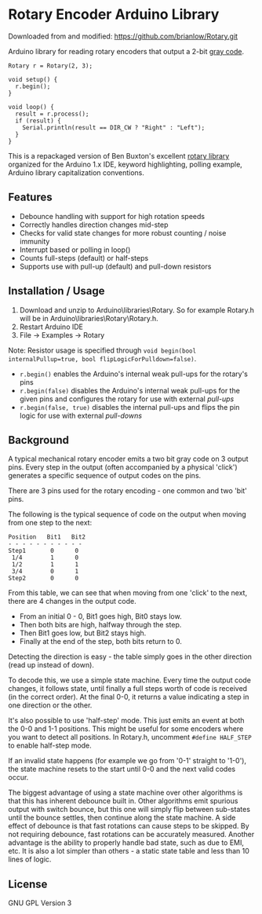 Rotary Encoder Arduino Library
==============================
Downloaded from and modified: https://github.com/brianlow/Rotary.git

Arduino library for reading rotary encoders that output a 2-bit [gray code](http://en.wikipedia.org/wiki/Gray_code). 

    Rotary r = Rotary(2, 3);

    void setup() {
      r.begin();
    }

    void loop() {
      result = r.process();
      if (result) {
        Serial.println(result == DIR_CW ? "Right" : "Left");
      }
    }

This is a repackaged version of Ben Buxton's excellent [rotary library](http://www.buxtronix.net/2011/10/rotary-encoders-done-properly.html) organized for the Arduino 1.x IDE, keyword highlighting, polling example, Arduino library capitalization conventions.

Features
--------
* Debounce handling with support for high rotation speeds
* Correctly handles direction changes mid-step
* Checks for valid state changes for more robust counting / noise immunity
* Interrupt based or polling in loop()
* Counts full-steps (default) or half-steps
* Supports use with pull-up (default) and pull-down resistors

Installation / Usage
--------------------
1. Download and unzip to Arduino\\libraries\\Rotary. So for example Rotary.h will be in Arduino\\libraries\\Rotary\\Rotary.h. 
2. Restart Arduino IDE
3. File -> Examples -> Rotary

Note: Resistor usage is specified through `void begin(bool internalPullup=true, bool flipLogicForPulldown=false)`.
* `r.begin()` enables the Arduino's internal weak pull-ups for the rotary's pins
* `r.begin(false)` disables the Arduino's internal weak pull-ups for the given pins and configures the rotary for use with external _pull-ups_
* `r.begin(false, true)` disables the internal pull-ups and flips the pin logic for use with external _pull-downs_

Background
----------
A typical mechanical rotary encoder emits a two bit gray code on 3 output pins. Every step in the output (often accompanied by a physical 'click') generates a specific sequence of output codes on the pins.

There are 3 pins used for the rotary encoding - one common and two 'bit' pins.

The following is the typical sequence of code on the output when moving from one step to the next:
 
    Position   Bit1   Bit2
    - - - - - - - - - - - 
    Step1       0      0
     1/4        1      0
     1/2        1      1
     3/4        0      1
    Step2       0      0

From this table, we can see that when moving from one 'click' to the next, there are 4 changes in the output code. 

- From an initial 0 - 0, Bit1 goes high, Bit0 stays low.
- Then both bits are high, halfway through the step.
- Then Bit1 goes low, but Bit2 stays high.
- Finally at the end of the step, both bits return to 0.

Detecting the direction is easy - the table simply goes in the other direction (read up instead of down).

To decode this, we use a simple state machine. Every time the output code changes, it follows state, until finally a full steps worth of code is received (in the correct order). At the final 0-0, it returns a value indicating a step in one direction or the other.

It's also possible to use 'half-step' mode. This just emits an event at both the 0-0 and 1-1 positions. This might be useful for some encoders where you want to detect all positions. In Rotary.h, uncomment  `#define HALF_STEP` to enable half-step mode.

If an invalid state happens (for example we go from '0-1' straight to '1-0'), the state machine resets to the start until 0-0 and the next valid codes occur.

The biggest advantage of using a state machine over other algorithms is that this has inherent debounce built in. Other algorithms emit spurious output with switch bounce, but this one will simply flip between sub-states until the bounce settles, then continue along the state machine. A side effect of debounce is that fast rotations can cause steps to be skipped. By not requiring debounce, fast rotations can be accurately measured. Another advantage is the ability to properly handle bad state, such as due to EMI, etc. It is also a lot simpler than others - a static state table and less than 10 lines of logic.

License
-------
GNU GPL Version 3

